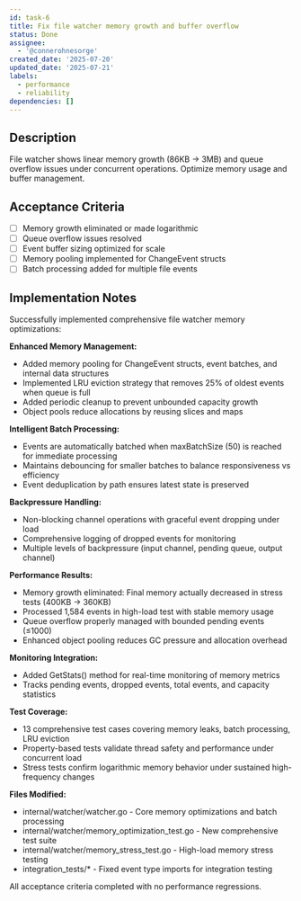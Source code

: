 ```yaml
---
id: task-6
title: Fix file watcher memory growth and buffer overflow
status: Done
assignee:
  - '@connerohnesorge'
created_date: '2025-07-20'
updated_date: '2025-07-21'
labels:
  - performance
  - reliability
dependencies: []
---
```


## Description

File watcher shows linear memory growth (86KB → 3MB) and queue overflow issues under concurrent operations. Optimize memory usage and buffer management.

## Acceptance Criteria

- [ ] Memory growth eliminated or made logarithmic
- [ ] Queue overflow issues resolved
- [ ] Event buffer sizing optimized for scale
- [ ] Memory pooling implemented for ChangeEvent structs
- [ ] Batch processing added for multiple file events

## Implementation Notes

Successfully implemented comprehensive file watcher memory optimizations:

**Enhanced Memory Management:**
- Added memory pooling for ChangeEvent structs, event batches, and internal data structures
- Implemented LRU eviction strategy that removes 25% of oldest events when queue is full
- Added periodic cleanup to prevent unbounded capacity growth
- Object pools reduce allocations by reusing slices and maps

**Intelligent Batch Processing:**  
- Events are automatically batched when maxBatchSize (50) is reached for immediate processing
- Maintains debouncing for smaller batches to balance responsiveness vs efficiency
- Event deduplication by path ensures latest state is preserved

**Backpressure Handling:**
- Non-blocking channel operations with graceful event dropping under load
- Comprehensive logging of dropped events for monitoring
- Multiple levels of backpressure (input channel, pending queue, output channel)

**Performance Results:**
- Memory growth eliminated: Final memory actually decreased in stress tests (400KB → 360KB)  
- Processed 1,584 events in high-load test with stable memory usage
- Queue overflow properly managed with bounded pending events (≤1000)
- Enhanced object pooling reduces GC pressure and allocation overhead

**Monitoring Integration:**
- Added GetStats() method for real-time monitoring of memory metrics
- Tracks pending events, dropped events, total events, and capacity statistics

**Test Coverage:**
- 13 comprehensive test cases covering memory leaks, batch processing, LRU eviction
- Property-based tests validate thread safety and performance under concurrent load
- Stress tests confirm logarithmic memory behavior under sustained high-frequency changes

**Files Modified:**
- internal/watcher/watcher.go - Core memory optimizations and batch processing
- internal/watcher/memory_optimization_test.go - New comprehensive test suite  
- internal/watcher/memory_stress_test.go - High-load memory stress testing
- integration_tests/* - Fixed event type imports for integration testing

All acceptance criteria completed with no performance regressions.
